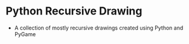 # Python Recursive Drawing

* A collection of mostly recursive drawings created using Python and PyGame

